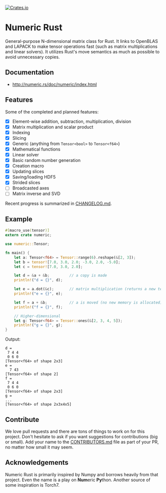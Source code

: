 [![Crates.io](https://img.shields.io/crates/v/numeric.svg)](https://crates.io/crates/numeric)

# Numeric Rust

General-purpose N-dimensional matrix class for Rust. It links to OpenBLAS and
LAPACK to make tensor operations fast (such as matrix multiplications and
linear solvers). It utilizes Rust's move semantics as much as possible to avoid
unnecessary copies.

## Documentation

* http://numeric.rs/doc/numeric/index.html

## Features

Some of the completed and planned features:

* [x] Element-wise addition, subtraction, multiplication, division
* [x] Matrix multiplication and scalar product
* [x] Indexing
* [x] Slicing
* [x] Generic (anything from `Tensor<bool>` to `Tensor<f64>`)
* [x] Mathematical functions
* [x] Linear solver
* [x] Basic random number generation
* [x] Creation macro
* [x] Updating slices
* [x] Saving/loading HDF5
* [x] Strided slices
* [ ] Broadcasted axes
* [ ] Matrix inverse and SVD

Recent progress is summarized in [CHANGELOG.md](CHANGELOG.md).

## Example

```rust
#[macro_use(tensor)]
extern crate numeric;

use numeric::Tensor;

fn main() {
    let a: Tensor<f64> = Tensor::range(6).reshape(&[2, 3]);
    let b = tensor![7.0, 3.0, 2.0; -3.0, 2.0, -5.0];
    let c = tensor![7.0, 3.0, 2.0];

    let d = &a + &b;         // a copy is made
    println!("d = {}", d);

    let e = a.dot(&c);       // matrix multiplication (returns a new tensor)
    println!("e = {}", e);

    let f = a + &b;          // a is moved (no new memory is allocated)
    println!("f = {}", f);

    // Higher-dimensional
    let g: Tensor<f64> = Tensor::ones(&[2, 3, 4, 5]);
    println!("g = {}", g);
}
```

Output:

```
d =
 7 4 4
 0 6 0
[Tensor<f64> of shape 2x3]
e =
  7 43
[Tensor<f64> of shape 2]
f =
 7 4 4
 0 6 0
[Tensor<f64> of shape 2x3]
g =
...
[Tensor<f64> of shape 2x3x4x5]
```

## Contribute

We love pull requests and there are tons of things to work on for this project.
Don't hesitate to ask if you want suggestions for contributions (big or small).
Add your name to the [CONTRIBUTORS.md](CONTRIBUTORS.md) file as part of your PR, no matter how small
it may seem.

## Acknowledgements

Numeric Rust is primarily inspired by Numpy and borrows heavily from that project. Even the name is a play on **Num**eric **Py**thon. Another source of some inspiration is Torch7.
